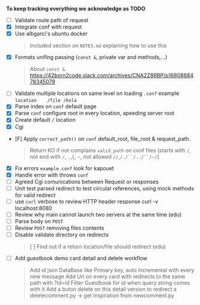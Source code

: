 **To keep tracking everything we acknowledge as TODO**
- [ ] Validate route path of request
- [X] Integrate conf with request
- [X] Use albgarci's ubuntu docker
	> Included section on `NOTES.md` explaining how to use this
- [X] Formats unifing passing (`const &`, private var and methods,...)
	> About `const &` https://42born2code.slack.com/archives/CNA2Z8RBP/p1680868478345079
- [ ] Validate multiple locations on same level on loading `.conf` example `location	/file /hola	`
- [X] Parse index on `conf` default page
- [X] Parse `conf` configure root in every location, apeeding server root
- [X] Create default `/` location
- [X] Cgi
- [F] Apply `correct_path()` on `conf` default_root, file_root & request_path.
	> Return KO if not complains `valid_path` on conf files (starts with `/`, not end with `/`, `.`,`{`, `~`, not allowed `//`,`/./``/../``/~/`)
- [X] Fix errors `example.conf` look for kapouet
- [X] Handle error with throws `conf`
- [ ] Agreed Cgi comunications between Request or responses
- [ ] Unit test parsed redirect to test circular references, using mock methods for valid redirect
- [ ] use `curl` verbose to review  HTTP header response  curl -v localhost:8080
- [ ] Review why main cannot launch two servers at the same time (edu)
- [ ] Parse body on `POST`
- [ ] Review `POST` removing files contents
- [ ] Disable validate directory on redirects
	> [ ] Find out if a return location/file should redirect (edu)
- [ ] Add guestbook demo card detail and delete workflow
	> Add id json DataBase like Primary key, auto incremental with every new message
	> Add Url on every card with redirects to the same path with ?id=id
	> Filter Guestbook for id when query string comes with it
	> Add a buton delete on this detail version to redirect a deletecomment.py -> get inspiration from newcomment.py